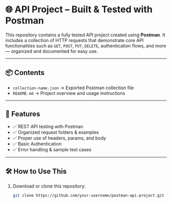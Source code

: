 # 🌐 API Project – Built & Tested with Postman

This repository contains a fully tested API project created using **Postman**. It includes a collection of HTTP requests that demonstrate core API functionalities such as `GET`, `POST`, `PUT`, `DELETE`, authentication flows, and more — organized and documented for easy use.

---

## 📦 Contents

- `collection-name.json` → Exported Postman collection file
- `README.md` → Project overview and usage instructions

---

## 🚀 Features

- ✅ REST API testing with Postman
- ✅ Organized request folders & examples
- ✅ Proper use of headers, params, and body
- ✅  Basic Authentication 
- ✅ Error handling & sample test cases 

---

## 🛠️ How to Use This

1. Download or clone this repository:
   ```bash
   git clone https://github.com/your-username/postman-api-project.git
